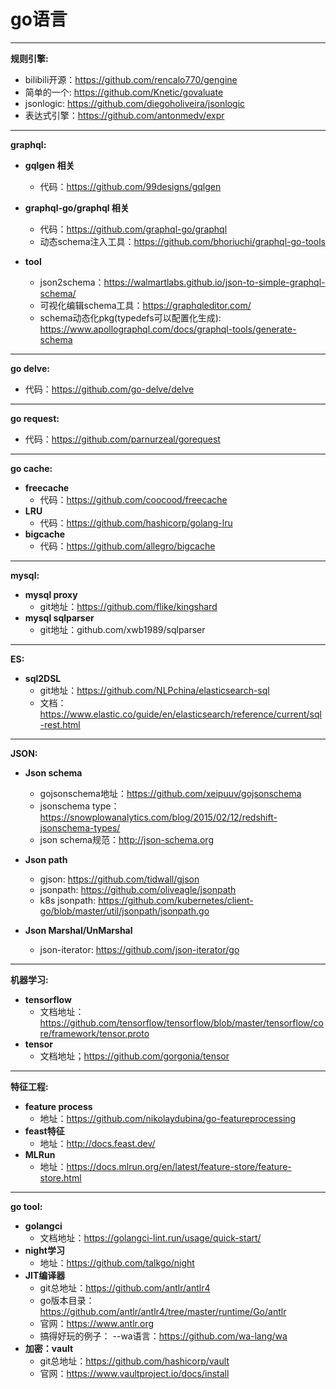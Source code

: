 go语言
=======
*******  
__规则引擎:__ 
* bilibili开源：https://github.com/rencalo770/gengine  
* 简单的一个: https://github.com/Knetic/govaluate 
* jsonlogic: https://github.com/diegoholiveira/jsonlogic
* 表达式引擎：https://github.com/antonmedv/expr

*******  
__graphql:__  
* __gqlgen 相关__  
  * 代码：https://github.com/99designs/gqlgen  
    
* __graphql-go/graphql 相关__  
  * 代码：https://github.com/graphql-go/graphql
  * 动态schema注入工具：https://github.com/bhoriuchi/graphql-go-tools  
  
* __tool__
  * json2schema：https://walmartlabs.github.io/json-to-simple-graphql-schema/
  * 可视化编辑schema工具：https://graphqleditor.com/
  * schema动态化pkg(typedefs可以配置化生成): https://www.apollographql.com/docs/graphql-tools/generate-schema

*******  
__go delve:__  
* 代码：https://github.com/go-delve/delve  

*******  
__go request:__ 
* 代码：https://github.com/parnurzeal/gorequest

*******  
__go cache:__ 
* __freecache__  
  * 代码：https://github.com/coocood/freecache
* __LRU__  
  * 代码：https://github.com/hashicorp/golang-lru
* __bigcache__
  * 代码：https://github.com/allegro/bigcache
  
*******  
__mysql:__ 
* __mysql proxy__
  * git地址：https://github.com/flike/kingshard
* __mysql sqlparser__
  * git地址：github.com/xwb1989/sqlparser
  
*******  
__ES:__ 
* __sql2DSL__
  * git地址：https://github.com/NLPchina/elasticsearch-sql
  * 文档：https://www.elastic.co/guide/en/elasticsearch/reference/current/sql-rest.html
  
*******  
__JSON:__ 
* __Json schema__
  * gojsonschema地址：https://github.com/xeipuuv/gojsonschema
  * jsonschema type：https://snowplowanalytics.com/blog/2015/02/12/redshift-jsonschema-types/
  * json schema规范：http://json-schema.org

* __Json path__
  * gjson: https://github.com/tidwall/gjson
  * jsonpath: https://github.com/oliveagle/jsonpath
  * k8s jsonpath: https://github.com/kubernetes/client-go/blob/master/util/jsonpath/jsonpath.go
  
* __Json Marshal/UnMarshal__
  * json-iterator: https://github.com/json-iterator/go
  
*******
__机器学习:__
* __tensorflow__
  * 文档地址：https://github.com/tensorflow/tensorflow/blob/master/tensorflow/core/framework/tensor.proto
* __tensor__
  * 文档地址；https://github.com/gorgonia/tensor

*******
__特征工程:__
* __feature process__
  * 地址：https://github.com/nikolaydubina/go-featureprocessing
* __feast特征__
  * 地址：http://docs.feast.dev/
* __MLRun__
  * 地址：https://docs.mlrun.org/en/latest/feature-store/feature-store.html

*******
__go tool:__
* __golangci__
  * 文档地址：https://golangci-lint.run/usage/quick-start/
* __night学习__
  * 地址：https://github.com/talkgo/night
* __JIT编译器__
  * git总地址：https://github.com/antlr/antlr4 
  * go版本目录：https://github.com/antlr/antlr4/tree/master/runtime/Go/antlr
  * 官网：https://www.antlr.org
  * 搞得好玩的例子：
        --wa语言：https://github.com/wa-lang/wa
* __加密：vault__
  * git总地址：https://github.com/hashicorp/vault
  * 官网：https://www.vaultproject.io/docs/install
